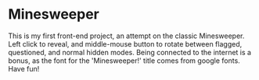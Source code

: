 # Minesweeper
 
This is my first front-end project, an attempt on the classic Minesweeper. Left click to reveal, and middle-mouse button to rotate between flagged, questioned, and normal hidden modes. Being connected to the internet is a bonus, as the font for the 'Minesweeper!' title comes from google fonts. Have fun!

